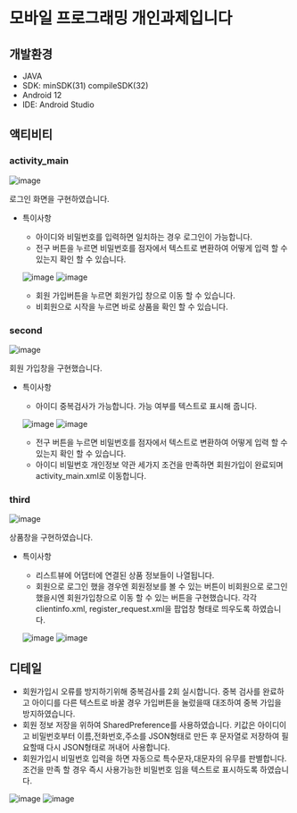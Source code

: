 # 모바일 프로그래밍 개인과제입니다

## 개발환경
- JAVA
- SDK: minSDK(31) compileSDK(32)
- Android 12
- IDE: Android Studio

## 액티비티

### activity_main
![image](https://user-images.githubusercontent.com/49757982/198883337-722f14e4-0c49-4ef9-8cd9-1246085ef710.png)


로그인 화면을 구현하였습니다.

- 특이사항
  - 아이디와 비밀번호를 입력하면 일치하는 경우 로그인이 가능합니다.
  - 전구 버튼을 누르면 비밀번호를 점자에서 텍스트로 변환하여 어떻게 입력 할 수 있는지 확인 할 수 있습니다.
  
  ![image](https://user-images.githubusercontent.com/49757982/198883416-824b8267-ddbd-44dc-86c4-c95000a0bca5.png) ![image](https://user-images.githubusercontent.com/49757982/198883408-df5d130f-1f75-42b6-a938-23af7aaecf87.png)

  - 회원 가입버튼을 누르면 회원가입 창으로 이동 할 수 있습니다.
  - 비회원으로 시작을 누르면 바로 상품을 확인 할 수 있습니다.
  
### second
![image](https://user-images.githubusercontent.com/49757982/198883467-8615954a-7e5a-4ebc-bb7b-ae8d552aadfe.png)

회원 가입창을 구현했습니다.

- 특이사항
  - 아이디 중복검사가 가능합니다. 가능 여부를 텍스트로 표시해 줍니다.
  
  ![image](https://user-images.githubusercontent.com/49757982/198883486-090b6423-0ff0-4850-89ed-c2cf7a033d89.png) ![image](https://user-images.githubusercontent.com/49757982/198883497-58c8b4fe-cff2-4ca3-b44f-2b41b8c4b131.png)


  - 전구 버튼을 누르면 비밀번호를 점자에서 텍스트로 변환하여 어떻게 입력 할 수 있는지 확인 할 수 있습니다.
  - 아이디 비밀번호 개인정보 약관 세가지 조건을 만족하면 회원가입이 완료되며 activity_main.xml로 이동합니다.
  
### third
![image](https://user-images.githubusercontent.com/49757982/198883517-b650665c-2140-4594-9642-b2fe17ba4c09.png)

상품창을 구현하였습니다.

- 특이사항
    - 리스트뷰에 어댑터에 연결된 상품 정보들이 나열됩니다.
    - 회원으로 로그인 했을 경우엔 회원정보를 볼 수 있는 버튼이 비회원으로 로그인 했을시엔 회원가입창으로 이동 할 수 있는 버튼을 구현했습니다. 각각 clientinfo.xml, register_request.xml을 팝업창 형태로 띄우도록 하였습니다.
    
    ![image](https://user-images.githubusercontent.com/49757982/198883530-3789aaff-d96d-4cdb-b257-69a0e85c827c.png) ![image](https://user-images.githubusercontent.com/49757982/198883548-6cbc40b1-27b8-419f-9c56-63b37de3f02e.png)


    
## 디테일
- 회원가입시 오류를 방지하기위해 중복검사를 2회 실시합니다. 중복 검사를 완료하고 아이디를 다른 텍스트로 바꿀 경우 가입버튼을 눌렀을때 대조하여 중복 가입을 방지하였습니다.
- 회원 정보 저장을 위하여 SharedPreference를 사용하였습니다. 키값은 아이디이고 비밀번호부터 이름,전화번호,주소를 JSON형태로 만든 후 문자열로 저장하여 필요할때 다시 JSON형태로 꺼내어 사용합니다.
- 회원가입시 비밀번호 입력을 하면 자동으로 특수문자,대문자의 유무를 판별합니다. 조건을 만족 할 경우 즉시 사용가능한 비밀번호 임을 텍스트로 표시하도록 하였습니다.

![image](https://user-images.githubusercontent.com/49757982/198883585-6bf29784-e35c-4ee9-9284-89d85b9f4c67.png) ![image](https://user-images.githubusercontent.com/49757982/198883596-87ccc320-b14b-4f0d-84fe-589fe830b6f6.png)


    
